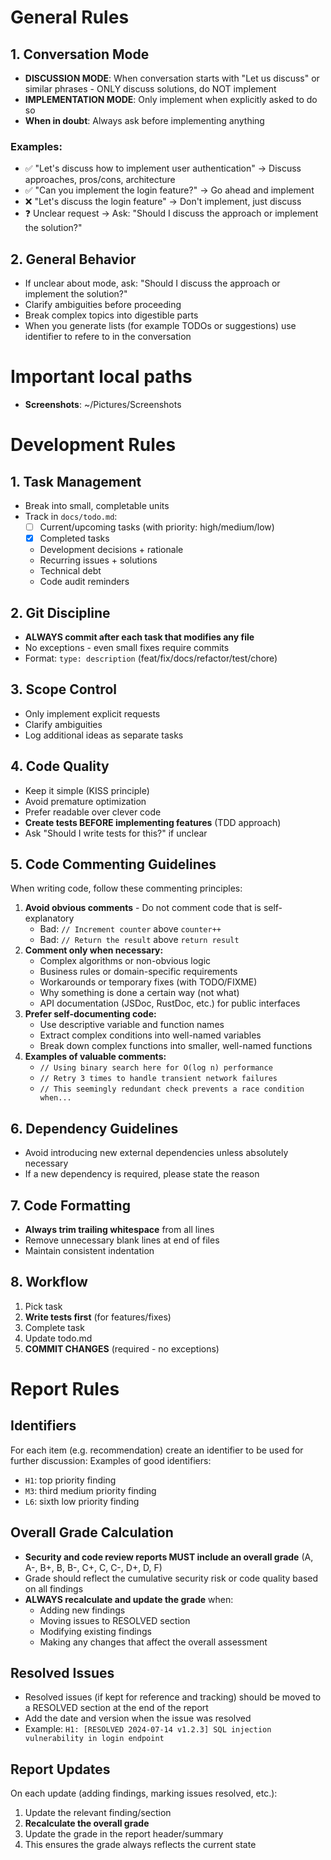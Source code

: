 # General Rules
## 1. Conversation Mode
- **DISCUSSION MODE**: When conversation starts with "Let us discuss" or similar phrases - ONLY discuss solutions, do NOT implement
- **IMPLEMENTATION MODE**: Only implement when explicitly asked to do so
- **When in doubt**: Always ask before implementing anything
### Examples:
- ✅ "Let's discuss how to implement user authentication" → Discuss approaches, pros/cons, architecture
- ✅ "Can you implement the login feature?" → Go ahead and implement  
- ❌ "Let's discuss the login feature" → Don't implement, just discuss
- ❓ Unclear request → Ask: "Should I discuss the approach or implement the solution?"
## 2. General Behavior
- If unclear about mode, ask: "Should I discuss the approach or implement the solution?"
- Clarify ambiguities before proceeding
- Break complex topics into digestible parts
- When you generate lists (for example TODOs or suggestions) use identifier to refere to in the conversation
# Important local paths
- **Screenshots**: ~/Pictures/Screenshots
# Development Rules
## 1. Task Management
- Break into small, completable units
- Track in `docs/todo.md`:
  - [ ] Current/upcoming tasks (with priority: high/medium/low)
  - [x] Completed tasks
  - Development decisions + rationale
  - Recurring issues + solutions
  - Technical debt
  - Code audit reminders
## 2. Git Discipline
- **ALWAYS commit after each task that modifies any file**
- No exceptions - even small fixes require commits
- Format: `type: description` (feat/fix/docs/refactor/test/chore)
## 3. Scope Control
- Only implement explicit requests
- Clarify ambiguities
- Log additional ideas as separate tasks
## 4. Code Quality
- Keep it simple (KISS principle)
- Avoid premature optimization
- Prefer readable over clever code
- **Create tests BEFORE implementing features** (TDD approach)
- Ask "Should I write tests for this?" if unclear
## 5. Code Commenting Guidelines
When writing code, follow these commenting principles:
1. **Avoid obvious comments** - Do not comment code that is self-explanatory
   - Bad: `// Increment counter` above `counter++`
   - Bad: `// Return the result` above `return result`
2. **Comment only when necessary:**
   - Complex algorithms or non-obvious logic
   - Business rules or domain-specific requirements
   - Workarounds or temporary fixes (with TODO/FIXME)
   - Why something is done a certain way (not what)
   - API documentation (JSDoc, RustDoc, etc.) for public interfaces
3. **Prefer self-documenting code:**
   - Use descriptive variable and function names
   - Extract complex conditions into well-named variables
   - Break down complex functions into smaller, well-named functions
4. **Examples of valuable comments:**
   - `// Using binary search here for O(log n) performance`
   - `// Retry 3 times to handle transient network failures`
   - `// This seemingly redundant check prevents a race condition when...`
## 6. Dependency Guidelines
- Avoid introducing new external dependencies unless absolutely necessary
- If a new dependency is required, please state the reason
## 7. Code Formatting
- **Always trim trailing whitespace** from all lines
- Remove unnecessary blank lines at end of files
- Maintain consistent indentation
## 8. Workflow
1. Pick task
2. **Write tests first** (for features/fixes)
3. Complete task
4. Update todo.md
5. **COMMIT CHANGES** (required - no exceptions)
# Report Rules
## Identifiers
For each item (e.g. recommendation) create an identifier to be used for further discussion:
Examples of good identifiers:
   - `H1`: top priority finding
   - `M3`: third medium priority finding
   - `L6`: sixth low priority finding
## Overall Grade Calculation
- **Security and code review reports MUST include an overall grade** (A, A-, B+, B, B-, C+, C, C-, D+, D, F)
- Grade should reflect the cumulative security risk or code quality based on all findings
- **ALWAYS recalculate and update the grade** when:
  - Adding new findings
  - Moving issues to RESOLVED section
  - Modifying existing findings
  - Making any changes that affect the overall assessment
## Resolved Issues
- Resolved issues (if kept for reference and tracking) should be moved to a RESOLVED section at the end of the report
- Add the date and version when the issue was resolved
- Example: `H1: [RESOLVED 2024-07-14 v1.2.3] SQL injection vulnerability in login endpoint`
## Report Updates
On each update (adding findings, marking issues resolved, etc.):
1. Update the relevant finding/section
2. **Recalculate the overall grade**
3. Update the grade in the report header/summary
4. This ensures the grade always reflects the current state
